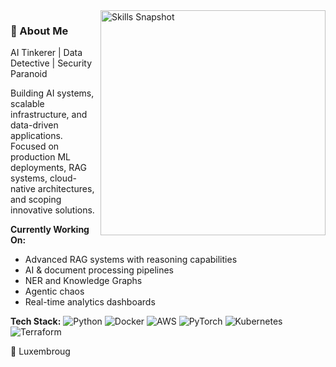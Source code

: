 <img align="right" width="360" alt="Skills Snapshot" src="https://quickchart.io/chart?w=480&h=420&bkg=white&c=%7B%22type%22%3A%22radar%22%2C%22data%22%3A%7B%22labels%22%3A%5B%22AI%2FML%22%2C%22LLM%2FAgents%22%2C%22DevOps%22%2C%22Backend%22%2C%22Data%20Eng%22%2C%22Cloud%22%2C%22Dashboards%22%2C%22Security%22%5D%2C%22datasets%22%3A%5B%7B%22label%22%3A%22Current%22%2C%22data%22%3A%5B95%2C90%2C88%2C90%2C87%2C90%2C90%2C88%5D%2C%22fill%22%3Atrue%2C%22backgroundColor%22%3A%22rgba(99%2C102%2C241%2C0.25)%22%2C%22borderColor%22%3A%22rgba(99%2C102%2C241%2C1)%22%2C%22borderWidth%22%3A2%2C%22pointBackgroundColor%22%3A%22rgba(99%2C102%2C241%2C1)%22%2C%22pointRadius%22%3A4%2C%22pointHoverRadius%22%3A6%7D%2C%7B%22label%22%3A%22Target%22%2C%22data%22%3A%5B98%2C92%2C90%2C95%2C90%2C95%2C94%2C92%5D%2C%22fill%22%3Afalse%2C%22borderColor%22%3A%22rgba(16%2C185%2C129%2C1)%22%2C%22borderDash%22%3A%5B4%2C4%5D%2C%22borderWidth%22%3A2%2C%22pointRadius%22%3A0%7D%5D%7D%2C%22options%22%3A%7B%22responsive%22%3Atrue%2C%22plugins%22%3A%7B%22legend%22%3A%7B%22position%22%3A%22bottom%22%7D%2C%22title%22%3A%7B%22display%22%3Atrue%2C%22text%22%3A%22Skills%20Snapshot%22%2C%22font%22%3A%7B%22size%22%3A16%2C%22weight%22%3A%22600%22%7D%7D%7D%2C%22scales%22%3A%7B%22r%22%3A%7B%22beginAtZero%22%3Atrue%2C%22min%22%3A0%2C%22max%22%3A100%2C%22ticks%22%3A%7B%22stepSize%22%3A20%2C%22showLabelBackdrop%22%3Afalse%7D%2C%22grid%22%3A%7B%22color%22%3A%22rgba(148%2C163%2C184%2C0.3)%22%2C%22lineWidth%22%3A1%7D%2C%22angleLines%22%3A%7B%22color%22%3A%22rgba(148%2C163%2C184%2C0.35)%22%2C%22lineWidth%22%3A1%7D%2C%22pointLabels%22%3A%7B%22color%22%3A%22%23334155%22%2C%22padding%22%3A6%2C%22font%22%3A%7B%22size%22%3A11%2C%22weight%22%3A%22600%22%7D%7D%7D%7D%2C%22elements%22%3A%7B%22line%22%3A%7B%22tension%22%3A0.2%7D%7D%7D%7D" />

### 👋 About Me

AI Tinkerer | Data Detective | Security Paranoid

Building AI systems, scalable infrastructure, and data-driven applications. Focused on production ML deployments, RAG systems, cloud-native architectures, and scoping innovative solutions.

**Currently Working On:**
- Advanced RAG systems with reasoning capabilities
- AI & document processing pipelines
- NER and Knowledge Graphs
- Agentic chaos
- Real-time analytics dashboards

**Tech Stack:**
![Python](https://img.shields.io/badge/-Python-3776AB?style=flat-square&logo=python&logoColor=white)
![Docker](https://img.shields.io/badge/-Docker-2496ED?style=flat-square&logo=docker&logoColor=white)
![AWS](https://img.shields.io/badge/-AWS-232F3E?style=flat-square&logo=amazon-aws&logoColor=white)
![PyTorch](https://img.shields.io/badge/-PyTorch-EE4C2C?style=flat-square&logo=pytorch&logoColor=white)
![Kubernetes](https://img.shields.io/badge/-Kubernetes-326CE5?style=flat-square&logo=kubernetes&logoColor=white)
![Terraform](https://img.shields.io/badge/-Terraform-7B42BC?style=flat-square&logo=terraform&logoColor=white)

📍 Luxembroug

